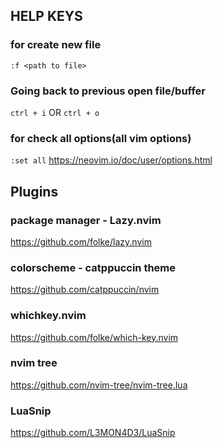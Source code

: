 ## HELP KEYS

### for create new file

`:f <path to file>`

### Going back to previous open file/buffer

`ctrl + i` OR `ctrl + o`

### for check all options(all vim options)

`:set all`
https://neovim.io/doc/user/options.html

<!-- USED PLUGINS -->

## Plugins

### package manager - Lazy.nvim

https://github.com/folke/lazy.nvim

### colorscheme - catppuccin theme

https://github.com/catppuccin/nvim

### whichkey.nvim

https://github.com/folke/which-key.nvim

### nvim tree

https://github.com/nvim-tree/nvim-tree.lua

### LuaSnip
https://github.com/L3MON4D3/LuaSnip
